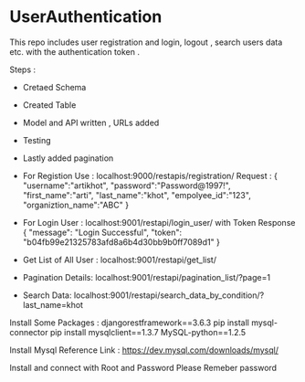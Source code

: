 
# UserAuthentication
This repo includes user registration and login, logout , search users data etc. with the authentication token .

Steps :

- Cretaed Schema
- Created Table
- Model and API written , URLs added
- Testing
- Lastly added pagination

- For Registion Use : localhost:9000/restapis/registration/ 
Request : { 
  "username":"artikhot", 
  "password":"Password@1997!", 
  "first_name":"arti", 
  "last_name":"khot", 
  "empolyee_id":"123", 
  "organiztion_name":"ABC" 
}

- For Login User : localhost:9001/restapi/login_user/ with Token
Response { 
  "message": "Login Successful", 
  "token": "b04fb99e21325783afd8a6b4d30bb9b0ff7089d1" 
}

- Get List of All User : localhost:9001/restapi/get_list/

- Pagination Details: localhost:9001/restapi/pagination_list/?page=1

- Search Data: localhost:9001/restapi/search_data_by_condition/?last_name=khot

Install Some Packages :
djangorestframework==3.6.3
pip install mysql-connector
pip install mysqlclient==1.3.7
MySQL-python==1.2.5

Install Mysql Reference Link :
https://dev.mysql.com/downloads/mysql/

Install and connect with Root and Password 
Please Remeber password


